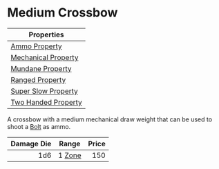 # Medium Crossbow

| Properties                                                                  |
| --------------------------------------------------------------------------- |
| [Ammo Property](../../Weapon%20Properties/Ammo%20Property.md)               |
| [Mechanical Property](../../Weapon%20Properties/Mechanical%20Property.md)   |
| [Mundane Property](../../Material%20Properties/Mundane%20Property.md)       |
| [Ranged Property](../../Weapon%20Properties/Ranged%20Property.md)           |
| [Super Slow Property](../../Weapon%20Properties/Super%20Slow%20Property.md)               |
| [Two Handed Property](../../Weapon%20Properties/Two%20Handed%20Property.md) |

A crossbow with a medium mechanical draw weight that can be used to shoot a [Bolt](../Ammo/Bolt.md) as ammo.

| Damage Die | Range                                                          | Price |
| ---------: | -------------------------------------------------------------- | ----: |
|        1d6 | 1 [Zone](../../../Game%20Procedures/Core%20Procedures/Zone.md) |   150 |
